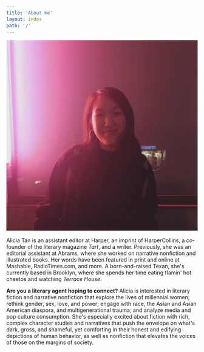 ```yaml
---
title: 'About me'
layout: index
path: '/'
---
```


![Alicia Marie Tan](./about.png)

Alicia Tan is an assistant editor at Harper, an imprint of HarperCollins, a co-founder of the literary magazine <i>Tart</i>, and a writer. Previously, she was an editorial assistant at Abrams, where she worked on narrative nonfiction and illustrated books. Her words have been featured in print and online at Mashable, RadioTimes.com, and more. A born-and-raised Texan, she's currently based in Brooklyn, where she spends her time eating flamin' hot cheetos and watching <i>Terrace House</i>.

<b>Are you a literary agent hoping to connect?</b> Alicia is interested in literary fiction and narrative nonfiction that explore the lives of millennial women; rethink gender, sex, love, and power; engage with race, the Asian and Asian American diaspora, and multigenerational trauma; and  analyze media and pop culture consumption. She's especially excited about fiction with rich, complex character studies and narratives that push the envelope on what's dark, gross, and shameful, yet comforting in their honest and edifying depictions of human behavior, as well as nonfiction that elevates the voices of those on the margins of society.
